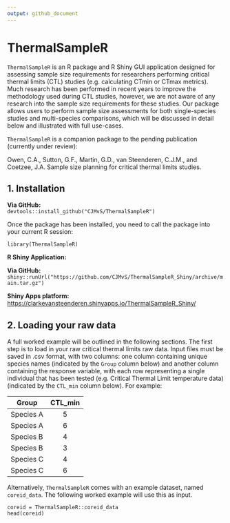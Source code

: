 ```yaml
---
output: github_document
---
```


<!-- README.md is generated from README.Rmd. Please edit that file -->

# ThermalSampleR

`ThermalSampleR` is an R package and R Shiny GUI application designed for assessing sample size requirements for researchers performing critical thermal limits (CTL) studies (e.g. calculating CTmin or CTmax metrics). Much research has been performed in recent years to improve the methodology used during CTL studies, however, we are not aware of any research into the sample size requirements for these studies. Our package allows users to perform sample size assessments for both single-species studies and multi-species comparisons, which will be discussed in detail below and illustrated with full use-cases. 

`ThermalSampleR` is a companion package to the pending publication (currently under review): 

Owen, C.A., Sutton, G.F., Martin, G.D., van Steenderen, C.J.M., and Coetzee, J.A. Sample size planning for critical thermal limits studies. 


## 1. Installation

**Via GitHub:**       
`devtools::install_github("CJMvS/ThermalSampleR")`

Once the package has been installed, you need to call the package into your current R session: 

```{r}
library(ThermalSampleR)
```

**R Shiny Application:**      

**Via GitHub:**      
`shiny::runUrl("https://github.com/CJMvS/ThermalSampleR_Shiny/archive/main.tar.gz")`   

**Shiny Apps platform:**    
https://clarkevansteenderen.shinyapps.io/ThermalSampleR_Shiny/    

## 2. Loading your raw data 

A full worked example will be outlined in the following sections. The first step is to load in your raw critical thermal limits raw data. Input files must be saved in .csv format, with two columns: one column containing unique species names (indicated by the `Group` column below) and another column containing the response variable, with each row representing a single individual that has been tested (e.g. Critical Thermal Limit temperature data) (indicated by the `CTL_min` column below). For example:   

| Group     | CTL_min |
|-----------|:------------:|
| Species A |      5     |
| Species A |      6     |
| Species B |      4     |
| Species B |      3     |
| Species C |      4     |
| Species C |      6     |

Alternatively, `ThermalSampleR` comes with an example dataset, named `coreid_data`. The following worked example will use this as input.

```{r}
coreid = ThermalSampleR::coreid_data
head(coreid)
```
